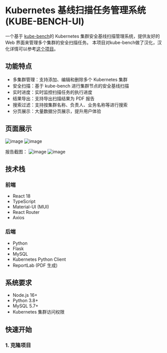 # Kubernetes 基线扫描任务管理系统 (KUBE-BENCH-UI)

一个基于 [kube-bench](https://github.com/Oakleysecurity/kube-bench-zh)的 Kubernetes 集群安全基线扫描管理系统，提供友好的 Web 界面来管理多个集群的安全扫描任务。
本项目对kube-bench做了汉化，汉化详情可以参考[这个项目](https://github.com/Oakleysecurity/kube-bench-zh)。

## 功能特点

- 多集群管理：支持添加、编辑和删除多个 Kubernetes 集群
- 安全扫描：基于 kube-bench 进行集群节点的安全基线扫描
- 实时进度：实时监控扫描任务的执行进度
- 结果导出：支持导出扫描结果为 PDF 报告
- 搜索过滤：支持按集群名称、负责人、业务名称等进行搜索
- 分页展示：大量数据分页展示，提升用户体验

## 页面展示
![image](https://github.com/user-attachments/assets/f386354c-16b2-4900-bb13-a45ea5bc7379)
![image](https://github.com/user-attachments/assets/0adecbc9-da64-40d7-8daa-01e0f73ca01b)

报告截图：
![image](https://github.com/user-attachments/assets/4df02c90-d697-454f-8726-76d5654a0719)
![image](https://github.com/user-attachments/assets/f2f053c5-92f4-47f2-8403-24f0c79ea170)


## 技术栈

### 前端
- React 18
- TypeScript
- Material-UI (MUI)
- React Router
- Axios

### 后端
- Python
- Flask
- MySQL
- Kubernetes Python Client
- ReportLab (PDF 生成)

## 系统要求

- Node.js 16+
- Python 3.8+
- MySQL 5.7+
- Kubernetes 集群访问权限

## 快速开始

### 1. 克隆项目 

